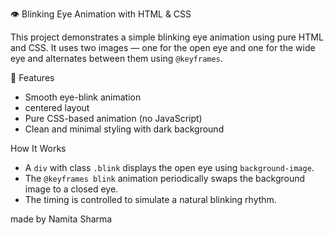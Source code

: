 👁️ Blinking Eye Animation with HTML & CSS

This project demonstrates a simple blinking eye animation using pure HTML and CSS. It uses two images — one for the open eye and one for the wide eye and alternates between them using `@keyframes`.

🎯 Features

- Smooth eye-blink animation
- centered layout
- Pure CSS-based animation (no JavaScript)
- Clean and minimal styling with dark background

 How It Works

- A `div` with class `.blink` displays the open eye using `background-image`.
- The `@keyframes blink` animation periodically swaps the background image to a closed eye.
- The timing is controlled to simulate a natural blinking rhythm.


made by Namita Sharma

